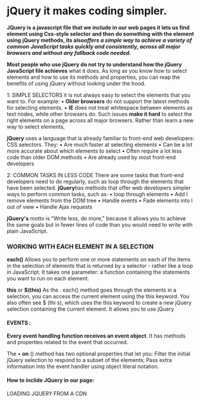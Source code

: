 # jQuery it makes coding simpler. 

**JQuery is a javascript file that we include  in our web pages it lets us find** **element using Css-style
 selector and then do something with the element using** **jQuery methods, its also*****offers a simple way to achieve a variety of common***
***JavaScript tasks quickly and consistently, across all major***
***browsers and without any fallback code needed.***


**Most people who use jQuery do not try to understand how the jQuery JavaScript file achieves**
what it does. As long as you
know how to select elements
and how to use its methods and
properties, you can reap the
benefits of using jQuery without
looking under the hood.

1: SIMPLE SELECTORS
it is not always easy to select the elements
that you want to. For example:
• **Older browsers** do not support the latest
methods for selecting elements.
• **IE** does not treat whitespace between elements
as text nodes, while other browsers do.
Such issues **make it hard** to select the right elements
on a page across all major browsers.
Rather than learn a new way to select elements,

**jQuery** uses a language that is already familiar to
front-end web developers: CSS selectors. They:
• Are much faster at selecting elements
• Can be a lot more accurate about which elements
to select
• Often require a lot less code than older DOM
methods
• Are already used by most front-end developers 

2: COMMON TASKS IN LESS CODE
There are some tasks that front-end developers
need to do regularly, such as loop through the
elements that have been selected.
**jQuery**has methods that offer web developers
simpler ways to perform common tasks, such as:
• loop through elements
• Add I remove elements from the DOM tree
• Handle events
• Fade elements into I out of view
• Handle Ajax requests 

**jQuery's** motto is "Write less, do more," because it allows you to achieve
the same goals but in fewer lines of code than you would need to write
with plain JavaScript. 
### WORKING WITH EACH ELEMENT IN A SELECTION 
 **each()**
Allows you to perform one or
more statements on each of
the items in the selection of
elements that is returned by a
selector - rather like a loop in
JavaScript.
It takes one parameter:
a function containing the
statements you want to run on
each element. 

**this** or **$(this)**
As the . each() method goes
through the elements in a
selection, you can access the
current element using the this
keyword.
You also often see $ (thi s),
which uses the this keyword to
create a new jQuery selection
containing the current element.
It allows you to use jQuery

#### EVENTS :
**Every event handling function receives an event object**.
It has methods and properties related to the event that occurred. 

The • **on** () method has two optional properties that let you:
Filter the initial jQuery selection to respond to a subset of the elements;
Pass extra information into the event handler using object literal notation. 


#### How to inclide JQuery in our page:
LOADING JQUERY FROM A CDN 